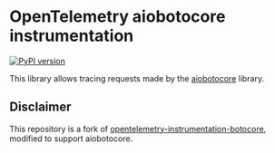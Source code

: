 # OpenTelemetry aiobotocore instrumentation

[![PyPI version](https://badge.fury.io/py/aiobotocore-otel.svg)](https://badge.fury.io/py/aiobotocore-otel)

This library allows tracing requests made by the [aiobotocore] library.

[aiobotocore]: https://github.com/aio-libs/aiobotocore

## Disclaimer

This repository is a fork of [opentelemetry-instrumentation-botocore], modified to support aiobotocore.

[opentelemetry-instrumentation-botocore]: https://pypi.org/project/opentelemetry-instrumentation-botocore/
